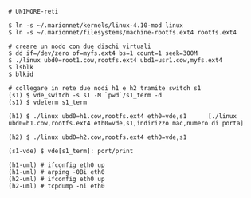 	# UNIMORE-reti

 	$ ln -s ~/.marionnet/kernels/linux-4.10-mod linux
 	$ ln -s ~/.marionnet/filesystems/machine-rootfs.ext4 rootfs.ext4

	# creare un nodo con due dischi virtuali
 	$ dd if=/dev/zero of=myfs.ext4 bs=1 count=1 seek=300M
 	$ ./linux ubd0=root1.cow,rootfs.ext4 ubd1=usr1.cow,myfs.ext4
 	$ lsblk
 	$ blkid
  
	# collegare in rete due nodi h1 e h2 tramite switch s1
 	(s1) $ vde_switch -s s1 -M `pwd`/s1_term -d
 	(s1) $ vdeterm s1_term
 	
 	(h1) $ ./linux ubd0=h1.cow,rootfs.ext4 eth0=vde,s1		[./linux ubd0=h1.cow,rootfs.ext4 eth0=vde,s1,indirizzo mac,numero di porta]
 	
 	(h2) $ ./linux ubd0=h2.cow,rootfs.ext4 eth0=vde,s1
		
 	(s1-vde) $ vde[s1_term]: port/print
 	
 	(h1-uml) # ifconfig eth0 up
 	(h1-uml) # arping -0Bi eth0
 	(h2-uml) # ifconfig eth0 up
 	(h2-uml) # tcpdump -ni eth0
